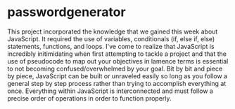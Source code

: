 # passwordgenerator

This project incorporated the knowledge that we gained this week about JavaScript. It required the use of variables, conditionals (if, else if, else) statements, functions, and loops. I've come to realize that JavaScript is incredibly initimidating when first attempting to tackle a project and that the use of pseudocode to map out your objectives in lamence terms is essential to not becoming confused/overwhelmed by your goal. Bit by bit and piece by piece, JavaScript can be built or unraveled easily so long as you follow a general step by step process rather than trying to accomplish everything at once. Everything within JavaScript is interconnected and must follow a precise order of operations in order to function properly.